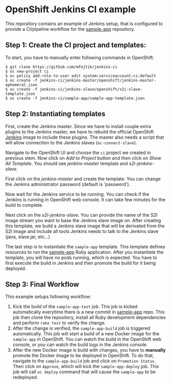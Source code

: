 # OpenShift Jenkins CI example

This repository contains an example of Jenkins setup, that is configured to
provide a CI/pipeline workflow for the
[sample-app](https://github.com/mfojtik/sample-app) repository.

## Step 1: Create the CI project and templates:

To start, you have to manually enter following commands in OpenShift:

```console
$ git clone https://github.com/mfojtik/jenkins-ci
$ oc new-project ci
$ oc policy add-role-to-user edit system:serviceaccount:ci:default
$ oc create -f jenkins-ci/jenkins-master/openshift/jenkins-master-ephemeral.json
$ oc create -f jenkins-ci/jenkins-slave/openshift/s2i-slave-template.json
$ oc create -f jenkins-ci/sample-app/sample-app-template.json
```

## Step 2: Instantiating templates

First, create the Jenkins master. Since we have to install couple extra plugins
to the Jenkins master, we have to rebuild the official OpenShift [Jenkins]()
image to include these plugins. The master also needs a script that will allow
connection to the Jenkins slaves (`oc-connect-slave`).

Navigate to the OpenShift UI and choose the `ci` project we created in previous
stem. Now click on *Add to Project* button and then click on *Show All
Template*. You should see *jenkins-master* template and *s2i-jenkins-slave*.

First click on the *jenkins-master* and create the template. You can change the
Jenkins administrator password (default is 'password').

Now wait for the Jenkins service to be running. You can check if the Jenkins is
running in OpenShift web console. It can take few minutes for the build to
complete.

Next click on the *s2i-jenkins-slave*. You can provide the name of the S2I image
stream you want to base the Jenkins slave image on. After creating this
template, we build a Jenkins slave image that will be derivated from the S2I
image and include all tools Jenkins needs to talk to the Jenkins slave (java,
slave.jar, etc...)

The last step is to instantiate the `sample-app` template. This template
defines resources to run the [sample-app](https://github.com/mfojtik/sample-app)
Ruby application. After you instantiate the template, you will have no pods
running, which is expected. You have to first execute the build in Jenkins and
then promote the build for it being deployed.

## Step 3: Final Workflow

This example setups following workflow:

1. Kick the build of the `sample-app-test` job. This job is kicked automatically
   everytime there is a new commit in [sample-app](https://github.com/mfojtik/sample-app) repo.
   This job then clone the repository, install all Ruby development dependencies
   and perform `rake test` to verify the change.
2. After the change is verified, the `sample-app-build` job is triggered
   automatically. This job will start a build of a new Docker image for the
   `sample-app` in OpenShift. You can watch the build in the OpenShift web
   console, or you can watch the build logs in the Jenkins console.
3. After the new Docker image is build with changes, you have to **manually**
   promote the Docker image to be deployed in OpenShift. To do that, navigate to
   the `sample-app-build` job and click on `Promotion Status`. Then click on
   `Approve`, which will kick the `sample-app-deploy` job. This job will call
   `oc deploy` command that will cause the `sample-app` to be redeployed.
